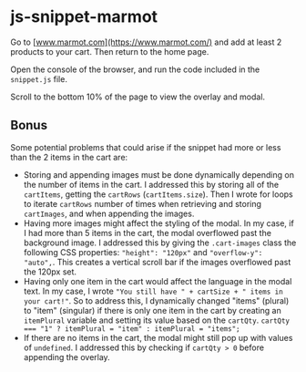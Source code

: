 # js-snippet-marmot

Go to [www.marmot.com](https://www.marmot.com/) and add at least 2 products to your cart. Then return to the home page.

Open the console of the browser, and run the code included in the `snippet.js` file.

Scroll to the bottom 10% of the page to view the overlay and modal.

## Bonus

Some potential problems that could arise if the snippet had more or less than the 2 items in the cart are:

* Storing and appending images must be done dynamically depending on the number of items in the cart. I addressed this by storing all of the `cartItems`, getting the `cartRows` (`cartItems.size`). Then I wrote for loops to iterate `cartRows` number of times when retrieving and storing `cartImages`, and when appending the images.
* Having more images might affect the styling of the modal. In my case, if I had more than 5 items in the cart, the modal overflowed past the background image. I addressed this by giving the `.cart-images` class the following CSS properties: `"height": "120px"` and `"overflow-y": "auto",`. This creates a vertical scroll bar if the images overflowed past the 120px set.
* Having only one item in the cart would affect the language in the modal text. In my case, I wrote `"You still have " + cartSize + " items in your cart!"`. So to address this, I dynamically changed "items" (plural) to "item" (singular) if there is only one item in the cart by creating an `itemPlural` variable and setting its value based on the `cartQty`. `cartQty === "1" ? itemPlural = "item" : itemPlural = "items";`
* If there are no items in the cart, the modal might still pop up with values of `undefined`. I addressed this by checking if `cartQty > 0` before appending the overlay.